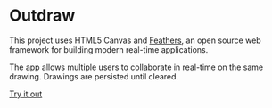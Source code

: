 # Outdraw

> 

This project uses HTML5 Canvas and [Feathers](http://feathersjs.com), an open source web framework for building modern real-time applications.

The app allows multiple users to collaborate in real-time on the same drawing. Drawings are persisted until cleared.

[Try it out](https://sandbox.abishop.me/)
